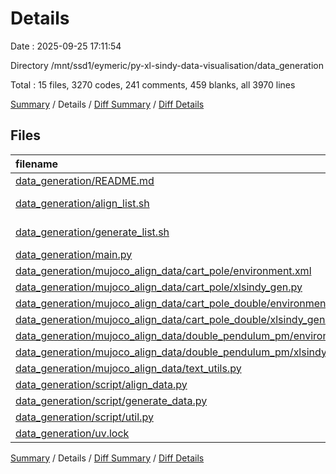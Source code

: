 # Details

Date : 2025-09-25 17:11:54

Directory /mnt/ssd1/eymeric/py-xl-sindy-data-visualisation/data_generation

Total : 15 files,  3270 codes, 241 comments, 459 blanks, all 3970 lines

[Summary](results.md) / Details / [Diff Summary](diff.md) / [Diff Details](diff-details.md)

## Files
| filename | language | code | comment | blank | total |
| :--- | :--- | ---: | ---: | ---: | ---: |
| [data\_generation/README.md](/data_generation/README.md) | Markdown | 1 | 0 | 0 | 1 |
| [data\_generation/align\_list.sh](/data_generation/align_list.sh) | Shell Script | 32 | 2 | 8 | 42 |
| [data\_generation/generate\_list.sh](/data_generation/generate_list.sh) | Shell Script | 13 | 2 | 2 | 17 |
| [data\_generation/main.py](/data_generation/main.py) | Python | 4 | 0 | 3 | 7 |
| [data\_generation/mujoco\_align\_data/cart\_pole/environment.xml](/data_generation/mujoco_align_data/cart_pole/environment.xml) | XML | 29 | 1 | 1 | 31 |
| [data\_generation/mujoco\_align\_data/cart\_pole/xlsindy\_gen.py](/data_generation/mujoco_align_data/cart_pole/xlsindy_gen.py) | Python | 203 | 30 | 58 | 291 |
| [data\_generation/mujoco\_align\_data/cart\_pole\_double/environment.xml](/data_generation/mujoco_align_data/cart_pole_double/environment.xml) | XML | 36 | 1 | 2 | 39 |
| [data\_generation/mujoco\_align\_data/cart\_pole\_double/xlsindy\_gen.py](/data_generation/mujoco_align_data/cart_pole_double/xlsindy_gen.py) | Python | 251 | 29 | 58 | 338 |
| [data\_generation/mujoco\_align\_data/double\_pendulum\_pm/environment.xml](/data_generation/mujoco_align_data/double_pendulum_pm/environment.xml) | XML | 33 | 1 | 2 | 36 |
| [data\_generation/mujoco\_align\_data/double\_pendulum\_pm/xlsindy\_gen.py](/data_generation/mujoco_align_data/double_pendulum_pm/xlsindy_gen.py) | Python | 227 | 31 | 55 | 313 |
| [data\_generation/mujoco\_align\_data/text\_utils.py](/data_generation/mujoco_align_data/text_utils.py) | Python | 6 | 13 | 4 | 23 |
| [data\_generation/script/align\_data.py](/data_generation/script/align_data.py) | Python | 217 | 34 | 71 | 322 |
| [data\_generation/script/generate\_data.py](/data_generation/script/generate_data.py) | Python | 254 | 31 | 57 | 342 |
| [data\_generation/script/util.py](/data_generation/script/util.py) | Python | 233 | 66 | 72 | 371 |
| [data\_generation/uv.lock](/data_generation/uv.lock) | toml | 1,731 | 0 | 66 | 1,797 |

[Summary](results.md) / Details / [Diff Summary](diff.md) / [Diff Details](diff-details.md)